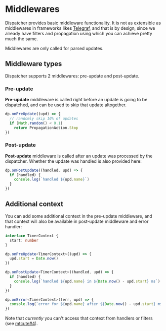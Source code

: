 # Middlewares

Dispatcher provides basic middleware functionality. It is not as extensible
as middlewares in frameworks likes [Telegraf](https://github.com/telegraf/telegraf),
and that is by design, since we already have filters and propagation using which
you can achieve pretty much the same.

Middlewares are only called for parsed updates.

## Middleware types

Dispatcher supports 2 middlewares: pre-update and post-update.

### Pre-update

**Pre-update** middleware is called right before an update is going
to be dispatched, and can be used to skip that update altogether.

```ts
dp.onPreUpdate((upd) => {
  // randomly skip 10% of updates
  if (Math.random() < 0.1)
    return PropagationAction.Stop
})
```

### Post-update

**Post-update** middleware is called after an update was processed
by the dispatcher. Whether the update was handled is also provided here:

```ts
dp.onPostUpdate((handled, upd) => {
  if (handled) {
    console.log(`handled ${upd.name}`)
  }
})
```

## Additional context

You can add some additional context in the pre-update middleware,
and that context will also be available in post-update middleware
and error handler:

```ts
interface TimerContext {
  start: number
}

dp.onPreUpdate<TimerContext>((upd) => {
  upd.start = Date.now()
})

dp.onPostUpdate<TimerContext>((handled, upd) => {
  if (handled) {
    console.log(`handled ${upd.name} in ${Date.now() - upd.start} ms`)
  }
})

dp.onError<TimerContext>((err, upd) => {
  console.log(`error for ${upd.name} after ${Date.now() - upd.start} ms`)
})
```

Note that *currently* you can't access that context from handlers or filters
(see [mtcute#4](https://github.com/mtcute/mtcute/issues/4)).
